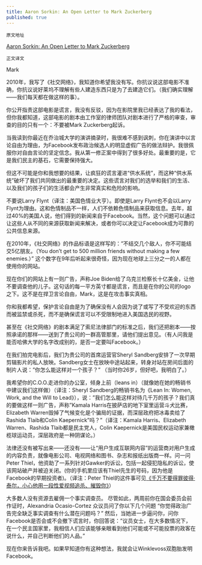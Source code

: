 ```yaml
---
title: Aaron Sorkin: An Open Letter to Mark Zuckerberg
published: true
---
```


`原文地址`

[Aaron Sorkin: An Open Letter to Mark Zuckerberg](https://www.nytimes.com/2019/10/31/opinion/aaron-sorkin-mark-zuckerberg-facebook.html)

`正文译文`

Mark

2010年，我写了《社交网络》，我知道你希望我没有写。你抗议说这部电影不准确，你抗议说好莱坞不理解有些人建造东西只是为了去建造它们。（我们确实理解——我们每天都在做这样的事）。

你公开指责这部电影是谎言，我没有反驳，因为在影院里我已经表达了我的看法，但你我都知道，这部电影的剧本由工作室的律师团队对剧本进行了严格的审查，审查的目的只有一个：不要被Mark Zuckerberg起诉。

当我读到你最近在乔治城大学的演讲摘录时，我很难不感到讽刺，你在演讲中以言论自由为理由，为Facebook发布政治候选人的明显虚假广告的做法辩护。我很佩服你对自由言论的坚定信念。我从第一修正案中得到了很多好处。最重要的是，它是我们民主的基石，它需要保持强大。

但这不可能是你和我想要的结果，让疯狂的谎言灌进“供水系统”，而这种“供水系统”破坏了我们共同做出的最重要的决定。这些谎言对我们的选举和我们的生活、以及我们的孩子们的生活都会产生非常真实和危险的影响。

不要说Larry Flynt（译注：美国色情业大亨）。即使是Larry Flynt也不会以Larry Flynt为理由。这和色情制品不一样，人们不依赖色情制品来获取信息。去年，超过40%的美国人说，他们得到的新闻来自于Facebook。当然，这个问题可以通过让这些人从不同的来源获取新闻来解决，或者你可以决定让Facebook成为可靠的公共信息来源。

在2010年，《社交网络》的作品标语是这样写的：”不结交几个敌人，你不可能结交5亿朋友。（You don’t get to 500 million friends without making a few enemies.）” 这个数字在9年后听起来很奇怪，因为现在地球上三分之一的人都在使用你的网站。

现在你们的网站上有一则广告，声称Joe Biden给了乌克兰检察长十亿美金，让他不要调查他的儿子。这句话的每一平方英寸都是谎言，而且是在你的公司的logo之下。这不是在捍卫言论自由，Mark，这是在攻击事实真相。

你和我都希望，保护言论自由是为了确保没有人会因为说了或写了不受欢迎的东西而被监禁或杀死，而不是确保谎言可以不受限制地进入美国选民的视野。

甚至在《社交网络》的剧本满足了索尼法律部门的标准之后，我们还把剧本——按照承诺的那样——送到了贵公司的一群高管那里，请他们提出意见。（有人问我是能否哈佛大学的名字改成别的，是否一定要叫Facebook。）

在我们拍完电影后，我们为贵公司的首席运营官Sheryl Sandberg安排了一次早期剪辑影片的私人放映。Sandberg女士在放映中途站起来，转身对站在房间后面的制片人说：”你怎么能这样对一个孩子？” （当时你26岁，但好吧，我明白了。）

我希望你的C.O.O.走进你的办公室，倾身上前（leans in）（就像她在她的畅销书中建议我们这样做）（译注：Sheryl Sandberg的畅销书名为《Lean In: Women, Work, and the Will to Lead》），说：”我们怎么能这样对待几千万的孩子？我们真的要做这样一则广告，声称”Kamala Harris在披萨店的地下室里运营斗犬比赛，Elizabeth Warren毁掉了气候变化是个骗局的证据，而深层政府把冰毒卖给了Rashida Tlaib和Colin Kaepernick”吗？”（译注：Kamala Harris、Elizabeth Warren、Rashida Tlaib都是民主党人，Colin Kaepernick是美国民权运动家兼橄榄球运动员，深层政府是一种阴谋论。）

法律还没有被写出来——还没有——让“用户生成互联网内容”的运营商对用户生成的内容负责，就像电影公司、电视网络和图书、杂志和报纸出版商一样。问一问Peter Thiel，他资助了一系列针对Gawker的诉讼，包括一起侵犯隐私的诉讼，使该网站破产并被迫关闭。(你的手机里应该有Thiel先生的号码，因为他是Facebook的早期投资者)。（译注：Peter Thiel的这件事可见[《千万不要得罪彼得·泰尔，小心他用一段性爱视频追杀、摧毁你》](https://m.huxiu.com/article/175989.html)）

大多数人没有资源去雇佣一个事实调查员。 尽管如此，两周前你在国会委员会前作证时，Alexandria Ocasio-Cortez 众议员问了你以下几个问题 “你觉得政治广告完全缺乏事实调查有什么潜在问题吗？” 然后，当她进一步逼问你，问你Facebook是否会或不会撤下谎言时，你回答说：”议员女士，在大多数情况下，在一个民主国家里，我相信人们应该能够亲眼看到他们可能或不可能投票的政客在说什么，并自己判断他们的人品。”

现在你来告诉我吧。如果早知道你有这种想法，我就会让Winklevoss双胞胎发明Facebook。
